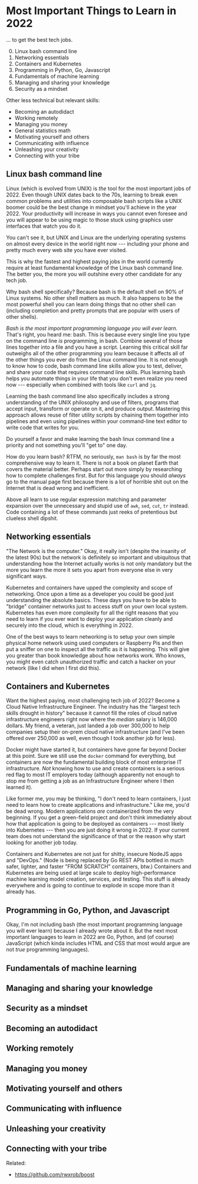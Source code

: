 # Most Important Things to Learn in 2022

... to get the best tech jobs.

0.  Linux bash command line
1.  Networking essentials
2.  Containers and Kubernetes
3.  Programming in Python, Go, Javascript
4.  Fundamentals of machine learning
5.  Managing and sharing your knowledge
6.  Security as a mindset

Other less technical but relevant skills:

*  Becoming an autodidact
*  Working remotely
*  Managing you money
*  General statistics math
*  Motivating yourself and others
*  Communicating with influence
*  Unleashing your creativity
*  Connecting with your tribe

## Linux bash command line

Linux (which is evolved from UNIX) is *the* tool for the most important
jobs of 2022. Even though UNIX dates back to the 70s, learning to break
even common problems and utilities into composable bash scripts like a
UNIX boomer could be the best change in mindset you'll achieve in the
year 2022. Your productivity will increase in ways you cannot even
foresee and you will appear to be using magic to those stuck using
graphics user interfaces that watch you do it.

You can't see it, but UNIX and Linux are the underlying operating
systems on almost every device in the world right now --- including your
phone and pretty much every web site you have ever visited. 

This is why the fastest and highest paying jobs in the world currently
require at least fundamental knowledge of the Linux bash command line.
The better you, the more you will outshine every other candidate for any
tech job. 

Why bash shell specifically? Because bash is the default shell on 90% of
Linux systems. No other shell matters as much. It also happens to be the
most powerful shell you can learn doing things that no other shell can
(including completion and pretty prompts that are popular with users of
other shells).

*Bash is the most important programming language you will ever learn.*
That's right, you heard me: bash. This is because every single line you
type on the command line *is* programming, in bash. Combine several of
those lines together into a file and you have a script. Learning this
critical skill far outweighs all of the other programming you learn
because it affects all of the other things you ever do from the Linux
command line. It is not enough to know how to code, bash command line
skills allow you to test, deliver, and share your code that requires
command line skills. Plus learning bash helps you automate things in
your life that you don't even realize you need now --- especially when
combined with tools like `curl` and `jq`.

Learning the bash command line also specifically includes a strong
understanding of the UNIX philosophy and use of filters, programs that
accept input, transform or operate on it, and produce output. Mastering
this approach allows reuse of filter utility scripts by chaining them
together into pipelines and even using pipelines within your
command-line text editor to write code that writes for you. 

Do yourself a favor and make learning the bash linux command line a
priority and not something you'll "get to" one day.

How do you learn bash? RTFM, no seriously, `man bash` is by far the most
comprehensive way to learn it. There is not a book on planet Earth that
covers the material better. Perhaps start out more simply by researching
how to complete challenges first. But for this language you should
*always* go to the manual page first because there is a lot of horrible
shit out on the Internet that is dead wrong and inefficient. 

Above all learn to use regular expression matching and parameter
expansion over the unnecessary and stupid use of `awk`, `sed`,
`cut`, `tr` instead. Code containing a lot of these commands just
reeks of pretentious but clueless shell dipshit.

## Networking essentials

"The Network is the computer." Okay, it really isn't (despite the
insanity of the latest 90s) but the network is definitely so important
and ubiquitous that understanding how the Internet actually works is not
only mandatory but the more you learn the more it sets you apart from
everyone else in very significant ways.

Kubernetes and containers have upped the complexity and scope of
networking. Once upon a time as a developer you could be good just
understanding the absolute basics. These days you have to be able to
"bridge" container networks just to access stuff on your own local
system. Kubernetes has even more complexity for all the right reasons
that you need to learn if you ever want to deploy your application
cleanly and securely into the cloud, which is everything in 2022.

One of the best ways to learn networking is to setup your own simple
physical home network using used computers or Raspberry Pis and then put
a sniffer on one to inspect all the traffic as it is happening. This
will give you greater than book knowledge about how networks work. Who
knows, you might even catch unauthorized traffic and catch a hacker on
your network (like I did when I first did this).

## Containers and Kubernetes

Want the highest paying, most challenging tech job of 2022? Become a
Cloud Native Infrastructure Engineer. The industry has the "largest tech
skills drought in history" because it cannot fill the roles of cloud
native infrastructure engineers right now where the *median* salary is
146,000 dollars. My friend, a veteran, just landed a job over 300,000 to
help companies setup their on-prem cloud native infrastructure (and I've
been offered over 250,000 as well, even though I took another job for
less).

Docker might have started it, but containers have gone far beyond Docker
at this point. Sure we still use the `docker` command for everything,
but containers are now the fundamental building block of most enterprise
IT infrastructure. *Not* knowing how to use and create containers is a
serious red flag to most IT employers today (although apparently not
enough to stop me from getting a job as an Infrastructure Engineer where
I then learned it).

Like former me, you may be thinking, "I don't need to learn containers,
I just need to learn how to create applications and infrastructure."
Like me, you'd be dead wrong. Modern applications *are* containerized
from the very beginning. If you get a green-field project and don't
think immediately about how that application is going to be deployed
as containers --- most likely into Kubernetes --- then you are just
doing it wrong in 2022. If your current team does not understand the
significance of that or the reason why start looking for another job
today.

Containers and Kubernetes are not just for shitty, insecure NodeJS apps
and "DevOps." (Node is being replaced by Go REST APIs bottled in much
safer, lighter, and faster "FROM SCRATCH" containers, btw.) Containers
and Kubernetes are being used at large scale to deploy high-performance
machine learning model creation, services, and testing. This stuff is
already everywhere and is going to continue to explode in scope more
than it already has. 

## Programming in Go, Python, and Javascript

Okay, I'm not including bash (the most important programming language
you will ever learn) because I already wrote about it. But the next most
important languages to learn in 2022 are Go, Python, and (of course)
JavaScript (which kinda includes HTML and CSS that most would argue are
not *true* programming languages).

## Fundamentals of machine learning

## Managing and sharing your knowledge

## Security as a mindset

## Becoming an autodidact

## Working remotely

## Managing you money

## Motivating yourself and others

## Communicating with influence

## Unleashing your creativity

## Connecting with your tribe

Related:

* <https://github.com/rwxrob/boost>
